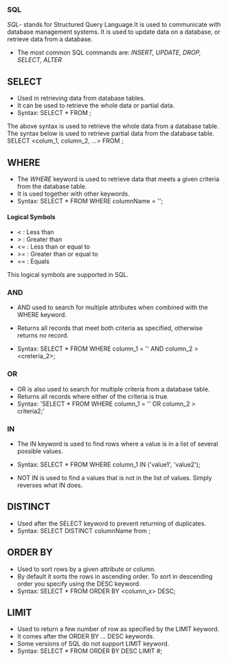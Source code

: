 ### SQL
_SQL_- stands for Structured Query Language.It is used to communicate with database management systems. 
It is used to update data on a database, or retrieve data from a database.
* The most common SQL commands are: _INSERT, UPDATE, DROP, SELECT, ALTER_

## SELECT
* Used in retrieving data from database tables.
* It can be used to retrieve the whole data or partial data.
* Syntax:
	SELECT * FROM <tableName>;

The above syntax is used to retrieve the whole data from a database table.
The syntax below is used to retrieve partial data from the database table.
	SELECT <colum_1, column_2, ...> FROM <tableName>;

## WHERE
* The _WHERE_ keyword is used to retrieve data that meets a given criteria from the database table.
* It is used together with other keywords.
* Syntax:
	SELECT * FROM <tableName> WHERE columnName = '<creteria>';

#### Logical Symbols
* _<_ : Less than
* _>_ : Greater than
* _<=_ : Less than or equal to
* _>=_ : Greater than or equal to
* _==_ : Equals

This logical symbols are supported in SQL.

### AND
* AND used to search for multiple attributes when combined with the WHERE keyword.
* Returns all records that meet both criteria as specified, otherwise returns no record.

* Syntax:
	SELECT * FROM <tableName> WHERE column_1 = '<criteria>' AND column_2 > <creteria_2>;

### OR
* OR is also used to search for multiple criteria from a database table.
* Returns all records where either of the criteria is true.
* Syntax:
	'SELECT * FROM <tableName> WHERE column_1 = '<criteria1>' OR column_2 > criteria2;'

### IN
* The IN keyword is used to find rows where a value is in a list of several possible values.
* Syntax:
	SELECT * FROM <tableName> WHERE column_1 IN ('value1', 'value2');

* NOT IN is used to find a values that is not in the list of values. Simply reverses what IN does.

## DISTINCT
* Used after the SELECT keyword to prevent returning of duplicates.
* Syntax:
	SELECT DISTINCT columnName from <tableName>;

## ORDER BY
* Used to sort rows by a given attribute or column.
* By default it sorts the rows in ascending order. To sort in descending order you specify using the DESC keyword.
* Syntax:
	SELECT * FROM <tableName> ORDER BY <column_x> DESC;

## LIMIT
* Used to return a few number of row as specified by the LIMIT keyword. 
* It comes after the ORDER BY ... DESC keywords.
* Some versions of SQL do not support LIMIT keyword.
* Syntax:
	SELECT * FROM <tableName> ORDER BY <columnName> DESC LIMIT #;
